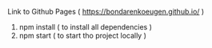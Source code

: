 Link to Github Pages ( https://bondarenkoeugen.github.io/ )

1. npm install ( to install all dependencies )
2. npm start ( to start tho project locally )
